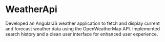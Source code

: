 # WeatherApi
Developed an AngularJS weather application to fetch and display  current and forecast weather data using the OpenWeatherMap API.  Implemented search history and a clean user interface for enhanced  user experience.
